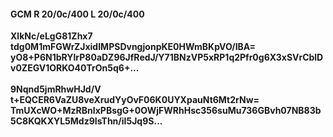#### GCM R 20/0c/400 L 20/0c/400
**XlkNc/eLgG81Zhx7**<br/>**tdg0M1mFGWrZJxidIMPSDvngjonpKE0HWmBKpVO/IBA=**<br/>**yO8+P6N1bRYlrP80aDZ96JfRedJ/Y71BNzVP5xRP1q2Pfr0g6X3xSVrCblDv0ZEGV1ORKO40TrOn5q6+...**<br/><br/>
**9Nqnd5jmRhwHJd/V**<br/>**t+EQCER6VaZU8veXrudYyOvF06K0UYXpauNt6Mt2rNw=**<br/>**TmUXcWO+MzRBnIxPBsgG+0OWjFWRhHsc356suMu736GBvh07NB83b5C8KQKXYL5Mdz9IsThn/iI5Jq9S...**